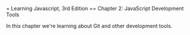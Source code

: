= Learning Javascript, 3rd Edition
== Chapter 2: JavaScript Development Tools

In this chapter we're learning about Git and other development tools.
